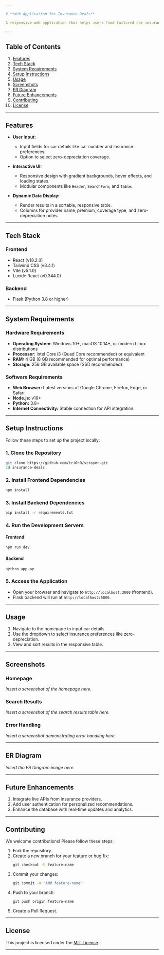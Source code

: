 ```yaml
---

# **Web Application for Insurance Deals**  

A responsive web application that helps users find tailored car insurance deals based on their preferences. Built with modern technologies like React, Flask, and Tailwind CSS, the application emphasizes scalability, performance optimization, and an intuitive user experience.

---
```


## **Table of Contents**  

1. [Features](#features)  
2. [Tech Stack](#tech-stack)  
3. [System Requirements](#system-requirements)  
4. [Setup Instructions](#setup-instructions)  
5. [Usage](#usage)  
6. [Screenshots](#screenshots)  
7. [ER Diagram](#er-diagram)  
8. [Future Enhancements](#future-enhancements)  
9. [Contributing](#contributing)  
10. [License](#license)  

---

## **Features**  

- **User Input:**  
  - Input fields for car details like car number and insurance preferences.  
  - Option to select zero-depreciation coverage.  

- **Interactive UI:**  
  - Responsive design with gradient backgrounds, hover effects, and loading states.  
  - Modular components like `Header`, `SearchForm`, and `Table`.  

- **Dynamic Data Display:**  
  - Render results in a sortable, responsive table.  
  - Columns for provider name, premium, coverage type, and zero-depreciation notes.  

---

## **Tech Stack**  

### **Frontend**  
- React (v18.2.0)  
- Tailwind CSS (v3.4.1)  
- Vite (v5.1.0)  
- Lucide React (v0.344.0)  

### **Backend**  
- Flask (Python 3.8 or higher)  

---

## **System Requirements**  

### **Hardware Requirements**  
- **Operating System:** Windows 10+, macOS 10.14+, or modern Linux distributions  
- **Processor:** Intel Core i3 (Quad Core recommended) or equivalent  
- **RAM:** 4 GB (8 GB recommended for optimal performance)  
- **Storage:** 256 GB available space (SSD recommended)  

### **Software Requirements**  
- **Web Browser:** Latest versions of Google Chrome, Firefox, Edge, or Safari  
- **Node.js:** v16+  
- **Python:** 3.8+  
- **Internet Connectivity:** Stable connection for API integration  

---

## **Setup Instructions**  

Follow these steps to set up the project locally:

### **1. Clone the Repository**  
```bash  
git clone https://github.com/tri0n0/scraper.git  
cd insurance-deals  
```  

### **2. Install Frontend Dependencies**  
```bash  
npm install  
```  

### **3. Install Backend Dependencies**  
```bash  
pip install -r requirements.txt  
```  

### **4. Run the Development Servers**  

#### Frontend  
```bash  
npm run dev  
```  

#### Backend  
```bash  
python app.py  
```  

### **5. Access the Application**  
- Open your browser and navigate to `http://localhost:3000` (frontend).  
- Flask backend will run at `http://localhost:5000`.  

---

## **Usage**  

1. Navigate to the homepage to input car details.  
2. Use the dropdown to select insurance preferences like zero-depreciation.  
3. View and sort results in the responsive table.  

---

## **Screenshots**  

### **Homepage**  
*Insert a screenshot of the homepage here.*

### **Search Results**  
*Insert a screenshot of the search results table here.*

### **Error Handling**  
*Insert a screenshot demonstrating error handling here.*

---

## **ER Diagram**  
*Insert the ER Diagram image here.*  

---

## **Future Enhancements**  

1. Integrate live APIs from insurance providers.  
2. Add user authentication for personalized recommendations.  
3. Enhance the database with real-time updates and analytics.  

---

## **Contributing**  

We welcome contributions! Please follow these steps:  

1. Fork the repository.  
2. Create a new branch for your feature or bug fix:  
   ```bash  
   git checkout -b feature-name  
   ```  
3. Commit your changes:  
   ```bash  
   git commit -m "Add feature-name"  
   ```  
4. Push to your branch:  
   ```bash  
   git push origin feature-name  
   ```  
5. Create a Pull Request.  

---

## **License**  

This project is licensed under the [MIT License](LICENSE).  

---
